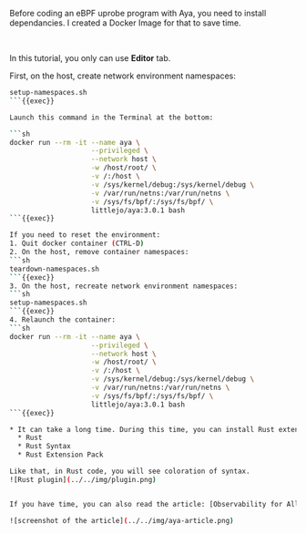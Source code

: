 Before coding an eBPF uprobe program with Aya, you need to install dependancies. I created a Docker Image for that to save time.

<br>

In this tutorial, you only can use **Editor** tab.

First, on the host, create network environment namespaces:
```sh
setup-namespaces.sh
```{{exec}}

Launch this command in the Terminal at the bottom:

```sh
docker run --rm -it --name aya \
                    --privileged \
                    --network host \
                    -w /host/root/ \
                    -v /:/host \
                    -v /sys/kernel/debug:/sys/kernel/debug \
                    -v /var/run/netns:/var/run/netns \
                    -v /sys/fs/bpf/:/sys/fs/bpf/ \
                    littlejo/aya:3.0.1 bash
```{{exec}}

If you need to reset the environment:
1. Quit docker container (CTRL-D)
2. On the host, remove container namespaces:
```sh
teardown-namespaces.sh
```{{exec}}
3. On the host, recreate network environment namespaces:
```sh
setup-namespaces.sh
```{{exec}}
4. Relaunch the container:
```sh
docker run --rm -it --name aya \
                    --privileged \
                    --network host \
                    -w /host/root/ \
                    -v /:/host \
                    -v /sys/kernel/debug:/sys/kernel/debug \
                    -v /var/run/netns:/var/run/netns \
                    -v /sys/fs/bpf/:/sys/fs/bpf/ \
                    littlejo/aya:3.0.1 bash
```{{exec}}

* It can take a long time. During this time, you can install Rust extensions (in the OPEN VSX Registry) for the Editor:
  * Rust
  * Rust Syntax
  * Rust Extension Pack

Like that, in Rust code, you will see coloration of syntax.
![Rust plugin](../../img/plugin.png)


If you have time, you can also read the article: [Observability for All Developers with uProbes](https://blog.littlejo.link/en/ebpf-another-type/xdp/intro/).

![screenshot of the article](../../img/aya-article.png)
